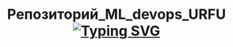 <h1 align="center">Репозиторий_ML_devops_URFU<br>
<a href="https://git.io/typing-svg"><img src="https://readme-typing-svg.herokuapp.com?font=Fira+Code&pause=1000&color=1D46F7&center=%D0%BB%D0%BE%D0%B6%D1%8C&vCenter=%D0%BB%D0%BE%D0%B6%D1%8C&repeat=%D0%B2%D0%B5%D1%80%D0%BD%D0%BE&width=435&lines=Command+%2319+URFU" alt="Typing SVG" /></a>
